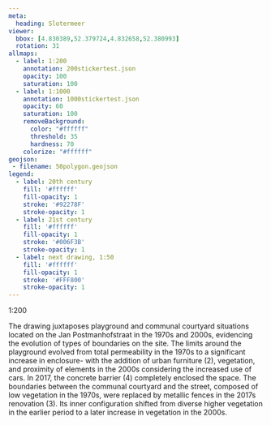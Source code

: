 ```yaml
---
meta:
  heading: Slotermeer
viewer:
  bbox: [4.830389,52.379724,4.832658,52.380993]
  rotation: 31
allmaps:
  - label: 1:200
    annotation: 200stickertest.json
    opacity: 100
    saturation: 100
  - label: 1:1000
    annotation: 1000stickertest.json
    opacity: 60
    saturation: 100
    removeBackground:
      color: "#ffffff"
      threshold: 35
      hardness: 70
    colorize: "#ffffff"
geojson:
 - filename: 50polygon.geojson
legend:
  - label: 20th century
    fill: '#ffffff'
    fill-opacity: 1
    stroke: '#92278F'
    stroke-opacity: 1
  - label: 21st century
    fill: '#ffffff'
    fill-opacity: 1
    stroke: '#006F3B'
    stroke-opacity: 1
  - label: next drawing, 1:50
    fill: '#ffffff'
    fill-opacity: 1
    stroke: '#FFF800'
    stroke-opacity: 1
---
```

1:200

The drawing juxtaposes playground and communal courtyard situations located on the Jan Postmanhofstraat in the 1970s and 2000s, evidencing the evolution of types of boundaries on the site. The limits around the playground evolved from total permeability in the 1970s to a significant increase in enclosure- with the addition of urban furniture (2), vegetation, and proximity of elements in the 2000s considering the increased use of cars. In 2017, the concrete barrier (4) completely enclosed the space. The boundaries between the communal courtyard and the street, composed of low vegetation in the 1970s, were replaced by metallic fences in the 2017s renovation (3). Its inner configuration shifted from diverse higher vegetation in the earlier period to a later increase in vegetation in the 2000s.